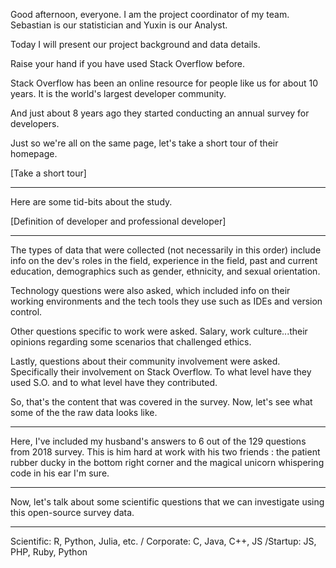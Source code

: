 Good afternoon, everyone. I am the project coordinator of my team. Sebastian is our statistician and Yuxin is our Analyst. 

Today I will present our project background and data details. 

Raise your hand if you have used Stack Overflow before.

Stack Overflow has been an online resource for people like us for about 10 years. It is the world's largest developer community.

And just about 8 years ago they started conducting an annual survey for developers.

Just so we're all on the same page, let's take a short tour of their homepage. 

[Take a short tour]

------

Here are some tid-bits about the study.

[Definition of developer and professional developer]

------

The types of data that were collected (not necessarily in this order) include info on the dev's roles in the field, experience in the field, past and current education, demographics such as gender, ethnicity, and sexual orientation. 

Technology questions were also asked, which included info on their working environments and the tech tools they use such as IDEs and version control. 

Other questions specific to work were asked. Salary, work culture...their opinions regarding some scenarios that challenged ethics.

Lastly, questions about their community involvement were asked. Specifically their involvement on Stack Overflow. To what level have they used S.O. and to what level have they contributed.

So, that's the content that was covered in the survey. Now, let's see what some of the the raw data looks like. 

------

Here, I've included my husband's answers to 6 out of the 129 questions from 2018 survey. This is him hard at work with his two friends : the patient rubber ducky in the bottom right corner and the magical unicorn whispering code in his ear I'm sure.

------

Now, let's talk about some scientific questions that we can investigate using this open-source survey data.  

------

Scientific: R, Python, Julia, etc. / Corporate: C, Java, C++, JS  /Startup: JS, PHP, Ruby, Python 